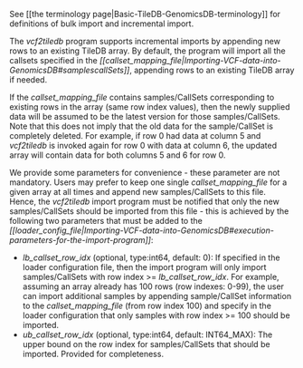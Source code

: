 See [[the terminology page|Basic-TileDB-GenomicsDB-terminology]] for definitions of bulk import and incremental import.

The _vcf2tiledb_ program supports incremental imports by appending new rows to an existing TileDB array. By default, the 
program will import all the callsets specified in the 
_[[callset_mapping_file|Importing-VCF-data-into-GenomicsDB#samplescallSets]]_, appending rows to an existing TileDB 
array if needed.

If the _callset_mapping_file_ contains samples/CallSets corresponding to existing rows in the array (same row index 
values), then the newly supplied data will be assumed to be the latest version for those samples/CallSets. Note that 
this does not imply that the old data for the sample/CallSet is completely deleted. For example, if row 0 had data at 
column 5 and _vcf2tiledb_ is invoked again for row 0 with data at column 6, the updated array will contain data for both 
columns 5 and 6 for row 0.

We provide some parameters for convenience - these parameter are not mandatory. Users may prefer to keep one single 
_callset_mapping_file_ for a given array at all times and append new samples/CallSets to this file. Hence, the 
_vcf2tiledb_ import program must be notified that only the new samples/CallSets should be imported from this file - this 
is achieved by the following two parameters that must be added to the 
_[[loader_config_file|Importing-VCF-data-into-GenomicsDB#execution-parameters-for-the-import-program]]_:
* _lb_callset_row_idx_ (optional, type:int64, default: 0): If specified in the loader configuration file, then the 
import program will only import samples/CallSets with row index \>= _lb_callset_row_idx_. For example, assuming an array 
already has 100 rows (row indexes: 0-99), the user can import additional samples by appending sample/CallSet information 
to the _callset_mapping_file_ (from row index 100) and specify in the loader configuration that only samples with row 
index \>= 100 should be imported.
* _ub_callset_row_idx_ (optional, type:int64, default: INT64_MAX): The upper bound on the row index for 
samples/CallSets that should be imported. Provided for completeness.
